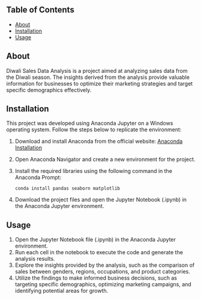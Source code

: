 ## Table of Contents

- [About](#about)
- [Installation](#installation)
- [Usage](#usage)

## About

Diwali Sales Data Analysis is a project aimed at analyzing sales data from the Diwali season. The insights derived from the analysis provide valuable information for businesses to optimize their marketing strategies and target specific demographics effectively.

## Installation

This project was developed using Anaconda Jupyter on a Windows operating system. Follow the steps below to replicate the environment:

1. Download and install Anaconda from the official website: [Anaconda Installation](https://www.anaconda.com/products/distribution)
2. Open Anaconda Navigator and create a new environment for the project.
3. Install the required libraries using the following command in the Anaconda Prompt:

   ```
   conda install pandas seaborn matplotlib
   ```

4. Download the project files and open the Jupyter Notebook (.ipynb) in the Anaconda Jupyter environment.

## Usage

1. Open the Jupyter Notebook file (.ipynb) in the Anaconda Jupyter environment.
2. Run each cell in the notebook to execute the code and generate the analysis results.
3. Explore the insights provided by the analysis, such as the comparison of sales between genders, regions, occupations, and product categories.
4. Utilize the findings to make informed business decisions, such as targeting specific demographics, optimizing marketing campaigns, and identifying potential areas for growth.
